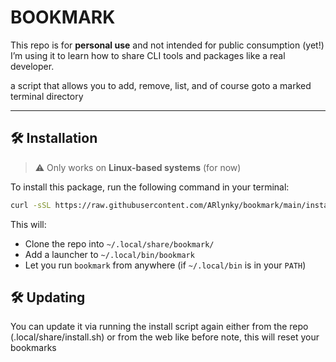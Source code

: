 
# BOOKMARK

This repo is for **personal use** and not intended for public consumption (yet!)
I’m using it to learn how to share CLI tools and packages like a real developer.

a script that allows you to add, remove, list, and of course goto a marked
terminal directory

---

## 🛠 Installation

> ⚠️ Only works on **Linux-based systems** (for now)

To install this package, run the following command in your terminal:

```sh
curl -sSL https://raw.githubusercontent.com/ARlynky/bookmark/main/install.sh | bash
```

This will:

* Clone the repo into `~/.local/share/bookmark/`
* Add a launcher to `~/.local/bin/bookmark`
* Let you run `bookmark` from anywhere (if `~/.local/bin` is in your `PATH`)

## 🛠 Updating

You can update it via running the install script again either from the
repo (.local/share/install.sh) or from the web like before
note, this will reset your bookmarks
